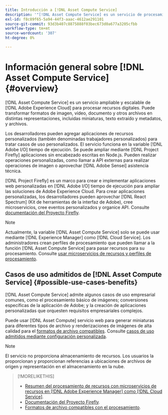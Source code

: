 ```yaml
---
title: Introducción a [!DNL Asset Compute Service]
description: '"[!DNL Asset Compute Service] es un servicio de procesamiento de recursos nativo de la nube que reduce la complejidad y mejora la escalabilidad".'
exl-id: f8c89f65-5a94-44f3-aaac-4612ae291101
source-git-commit: 93d3b407c8875888f03bec673d0a677a3205cfbb
workflow-type: tm+mt
source-wordcount: '307'
ht-degree: 0%

---
```


# Información general sobre [!DNL Asset Compute Service] {#overview}

[!DNL Asset Compute Service] es un servicio ampliable y escalable de [!DNL Adobe Experience Cloud] para procesar recursos digitales. Puede transformar formatos de imagen, vídeo, documento y otros archivos en distintas representaciones, incluidas miniaturas, texto extraído y metadatos, y archivos.

Los desarrolladores pueden agregar aplicaciones de recursos personalizados (también denominadas trabajadores personalizados) para tratar casos de uso personalizados. El servicio funciona en la variable [!DNL Adobe I/O] tiempo de ejecución. Se puede ampliar mediante [!DNL Project Firefly] aplicaciones sin encabezado escritas en Node.js. Pueden realizar operaciones personalizadas, como llamar a API externas para realizar operaciones de imagen o aprovechar [!DNL Adobe Sensei] asistencia técnica.

[!DNL Project Firefly] es un marco para crear e implementar aplicaciones web personalizadas en [!DNL Adobe I/O] tiempo de ejecución para ampliar las soluciones de Adobe Experience Cloud. Para crear aplicaciones personalizadas, los desarrolladores pueden aprovechar [!DNL React Spectrum] (Kit de herramientas de la interfaz de Adobe), cree microservicios, cree eventos personalizados y organice API. Consulte [documentación del Proyecto Firefly](https://www.adobe.io/apis/experienceplatform/project-firefly/docs.html).

>[!NOTE]
>
>Actualmente, la variable [!DNL Asset Compute Service] solo se puede usar mediante [!DNL Experience Manager] como [!DNL Cloud Service]. Los administradores crean perfiles de procesamiento que pueden llamar a la función [!DNL Asset Compute Service] para pasar recursos para su procesamiento. Consulte [usar microservicios de recursos y perfiles de procesamiento](https://experienceleague.adobe.com/docs/experience-manager-cloud-service/assets/manage/asset-microservices-configure-and-use.html).

## Casos de uso admitidos de [!DNL Asset Compute Service] {#possible-use-cases-benefits}

[!DNL Asset Compute Service] admite algunos casos de uso empresarial comunes, como el procesamiento básico de imágenes; conversiones específicas de la aplicación de Adobe; y la creación de aplicaciones personalizadas que orquesten requisitos empresariales complejos.

Puede usar [!DNL Asset Compute] servicio web para generar miniaturas para diferentes tipos de archivo y renderizaciones de imágenes de alta calidad para el [formatos de archivo compatibles](https://experienceleague.adobe.com/docs/experience-manager-cloud-service/assets/file-format-support.html). Consulte [casos de uso admitidos mediante configuración personalizada](https://experienceleague.adobe.com/docs/experience-manager-cloud-service/assets/manage/asset-microservices-configure-and-use.html).

>[!NOTE]
>
>El servicio no proporciona almacenamiento de recursos. Los usuarios la proporcionan y proporcionan referencias a ubicaciones de archivos de origen y representación en el almacenamiento en la nube.

<!-- TBD: Should this be mentioned in the docs?

|Asset Compute Service does not do this|Expectations from implementing client|
|---|---|
| Binary uploads or API-based asset ingestion. | Use other methods to ingest assets. |
| Store binaries or any persisted data across processing requests.| Each request is independent so treat it as a standalone request by sharing binary and processing instructions. |
| Store any configurations such as processing rules or settings for a user or an organization's account. | Add processing request to each request/instruction. |
| Direct event handling of asset creation events from storage systems and processing completed notifications, and errors. | Use [!DNL Adobe I/O] Events and other methods. |

-->

>[!MORELIKETHIS]
>
>* [Resumen del procesamiento de recursos con microservicios de recursos en [!DNL Adobe Experience Manager] como [!DNL Cloud Service]](https://experienceleague.adobe.com/docs/experience-manager-cloud-service/assets/asset-microservices-overview.html).
>* [Documentación del Proyecto Firefly](https://www.adobe.io/apis/experienceplatform/project-firefly/docs.html).
>* [Formatos de archivo compatibles con el procesamiento](https://experienceleague.adobe.com/docs/experience-manager-cloud-service/assets/file-format-support.html).


<!-- **TBD:**
* Clarify the service can only be used within AEM as Cloud Service. The docs provided as context for custom application developers. Not to be used as a standalone service.
  ** and API as that plays a role in custom applications (accepting standard params, invoking Nui itself in the future, etc. (this is an outlook))

* link to aem as cloud service docs on asset ingestion and customization with processing profiles.
-->
